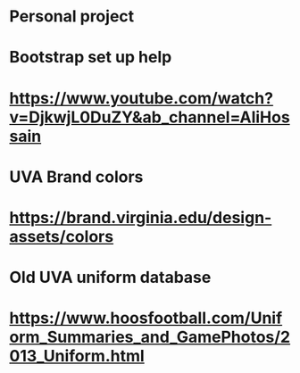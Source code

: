 # Personal project 
#
#
# Bootstrap set up help
# https://www.youtube.com/watch?v=DjkwjL0DuZY&ab_channel=AliHossain
#
#
# UVA Brand colors
# https://brand.virginia.edu/design-assets/colors
#
# Old UVA uniform database
# https://www.hoosfootball.com/Uniform_Summaries_and_GamePhotos/2013_Uniform.html
#